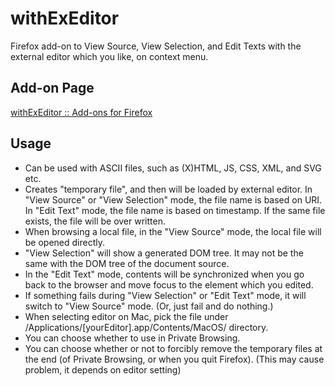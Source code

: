 # withExEditor
Firefox add-on to View Source, View Selection, and Edit Texts with the external editor which you like, on context menu.

## Add-on Page
[withExEditor :: Add-ons for Firefox](https://addons.mozilla.org/ja/firefox/addon/withexeditor/ "withExEditor :: Add-ons for Firefox")

## Usage

* Can be used with ASCII files, such as (X)HTML, JS, CSS, XML, and SVG etc.
* Creates "temporary file", and then will be loaded by external editor.
  In "View Source" or "View Selection" mode, the file name is based on URI.
  In "Edit Text" mode, the file name is based on timestamp.
  If the same file exists, the file will be over written.
* When browsing a local file, in the "View Source" mode, the local file will be opened directly.
* "View Selection" will show a generated DOM tree.
  It may not be the same with the DOM tree of the document source.
* In the "Edit Text" mode, contents will be synchronized when you go back to the browser and move focus to the element which you edited.
* If something fails during "View Selection" or "Edit Text" mode, it will switch to "View Source" mode. (Or, just fail and do nothing.)
* When selecting editor on Mac, pick the file under /Applications/[yourEditor].app/Contents/MacOS/ directory.
* You can choose whether to use in Private Browsing.
* You can choose whether or not to forcibly remove the temporary files at the end (of Private Browsing, or when you quit Firefox). (This may cause problem, it depends on editor setting)

